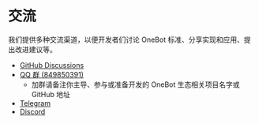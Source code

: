# 交流

我们提供多种交流渠道，以便开发者们讨论 OneBot 标准、分享实现和应用、提出改进建议等。

- [GitHub Discussions](https://1bot.dev/discuss)
- [QQ 群 (849850391)](https://1bot.dev/qq)
    - 加群请备注你主导、参与或准备开发的 OneBot 生态相关项目名字或 GitHub 地址
- [Telegram](https://1bot.dev/tg)
- [Discord](https://1bot.dev/dc)
